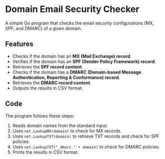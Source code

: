 # Domain Email Security Checker

A simple Go program that checks the email security configurations (MX, SPF, and DMARC) of a given domain.

## Features
- Checks if the domain has an **MX (Mail Exchange) record**.
- Verifies if the domain has an **SPF (Sender Policy Framework) record**.
- Retrieves the **SPF record content**.
- Checks if the domain has a **DMARC (Domain-based Message Authentication, Reporting & Conformance) record**.
- Retrieves the **DMARC record content**.
- Outputs the results in CSV format.

## Code
The program follows these steps:
1. Reads domain names from the standard input.
2. Uses `net.LookupMX(domain)` to check for MX records.
3. Uses `net.LookupTXT(domain)` to retrieve TXT records and check for SPF policies.
4. Uses `net.LookupTXT("_dmarc." + domain)` to check for DMARC policies.
5. Prints the results in CSV format.
